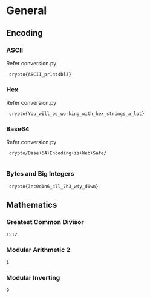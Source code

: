 # General
## Encoding

### ASCII
 Refer conversion.py
```
 crypto{ASCII_pr1nt4bl3}
```  
### Hex
Refer conversion.py
```
 crypto{You_will_be_working_with_hex_strings_a_lot}
```
### Base64
Refer conversion.py
```
 crypto/Base+64+Encoding+is+Web+Safe/
 
```
### Bytes and Big Integers
```
 crypto{3nc0d1n6_4ll_7h3_w4y_d0wn}
```

## Mathematics
### Greatest Common Divisor
```
1512
```
### Modular Arithmetic 2
```
1
```
### Modular Inverting
```
9
```

